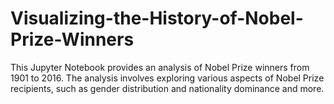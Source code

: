 # Visualizing-the-History-of-Nobel-Prize-Winners
This Jupyter Notebook provides an analysis of Nobel Prize winners from 1901 to 2016. The analysis involves exploring various aspects of Nobel Prize recipients, such as gender distribution and nationality dominance and more.
